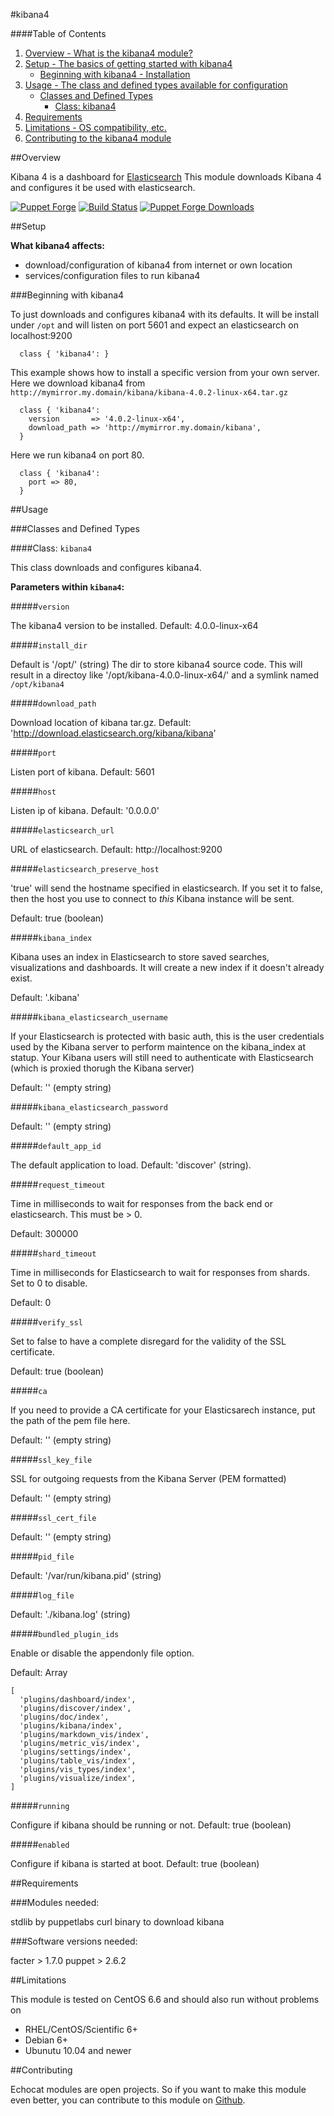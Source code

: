 #kibana4

####Table of Contents

1. [Overview - What is the kibana4 module?](#overview)
2. [Setup - The basics of getting started with kibana4](#setup)
    * [Beginning with kibana4 - Installation](#beginning-with-kibana4)
3. [Usage - The class and defined types available for configuration](#usage)
    * [Classes and Defined Types](#classes-and-defined-types)
        * [Class: kibana4](#class-kibana4)
4. [Requirements](#requirements)
5. [Limitations - OS compatibility, etc.](#limitations)
6. [Contributing to the kibana4 module](#contributing)

##Overview

Kibana 4 is a dashboard for [Elasticsearch](https://www.elastic.co/products/elasticsearch)
This module downloads Kibana 4 and configures it be used with elasticsearch.

[![Puppet Forge](http://img.shields.io/puppetforge/v/echocat/kibana4.svg)](https://forge.puppetlabs.com/echocat/kibana4)
[![Build Status](https://secure.travis-ci.org/echocat/puppet-kibana4.png?branch=master)](https://travis-ci.org/echocat/puppet-kibana4)
[![Puppet Forge Downloads](http://img.shields.io/puppetforge/dt/echocat/kibana4.svg)](https://forge.puppetlabs.com/echocat/kibana4)

##Setup

**What kibana4 affects:**

* download/configuration of kibana4 from internet or own location
* services/configuration files to run kibana4

###Beginning with kibana4

To just downloads and configures kibana4 with its defaults.
It will be install under `/opt` and will listen on port 5601
and expect an elasticsearch on localhost:9200

```puppet
  class { 'kibana4': }
```

This example shows how to install a specific version from your own server.
Here we download kibana4 from `http://mymirror.my.domain/kibana/kibana-4.0.2-linux-x64.tar.gz`

```puppet
  class { 'kibana4':
    version       => '4.0.2-linux-x64',
    download_path => 'http://mymirror.my.domain/kibana',
  }
```

Here we run kibana4 on port 80.

```puppet
  class { 'kibana4':
    port => 80,
  }
```

##Usage

###Classes and Defined Types

####Class: `kibana4`

This class downloads and configures kibana4.

**Parameters within `kibana4`:**

#####`version`

The kibana4 version to be installed.
Default: 4.0.0-linux-x64

#####`install_dir`

Default is '/opt/' (string)
The dir to store kibana4 source code. This will result in a
directoy like '/opt/kibana-4.0.0-linux-x64/' and a symlink
named `/opt/kibana4`

#####`download_path`

Download location of kibana tar.gz.
Default: 'http://download.elasticsearch.org/kibana/kibana'

#####`port`

Listen port of kibana. Default: 5601

#####`host`

Listen ip of kibana. Default: '0.0.0.0'

#####`elasticsearch_url`

URL of elasticsearch. Default: http://localhost:9200

#####`elasticsearch_preserve_host`

'true' will send the hostname specified in elasticsearch. If you set it to false,
then the host you use to connect to *this* Kibana instance will be sent.

Default: true (boolean)

#####`kibana_index`

Kibana uses an index in Elasticsearch to store saved searches, visualizations
and dashboards. It will create a new index if it doesn't already exist.

Default: '.kibana'

#####`kibana_elasticsearch_username`

If your Elasticsearch is protected with basic auth, this is the user credentials
used by the Kibana server to perform maintence on the kibana_index at statup. Your Kibana
users will still need to authenticate with Elasticsearch (which is proxied thorugh
the Kibana server)

Default: '' (empty string)

#####`kibana_elasticsearch_password`

Default: '' (empty string)

#####`default_app_id`

The default application to load.
Default: 'discover' (string).

#####`request_timeout`

Time in milliseconds to wait for responses from the back end or elasticsearch.
This must be > 0.

Default: 300000

#####`shard_timeout`

Time in milliseconds for Elasticsearch to wait for responses from shards. Set to 0 to disable.

Default: 0

#####`verify_ssl`

Set to false to have a complete disregard for the validity of the SSL certificate.

Default: true (boolean)

#####`ca`

If you need to provide a CA certificate for your Elasticsarech instance, put the path of the pem file here.

Default: '' (empty string)

#####`ssl_key_file`

SSL for outgoing requests from the Kibana Server (PEM formatted)

Default: '' (empty string)

#####`ssl_cert_file`

Default: '' (empty string)

#####`pid_file`

Default: '/var/run/kibana.pid' (string)

#####`log_file`

Default: './kibana.log' (string)

#####`bundled_plugin_ids`

Enable or disable the appendonly file option. 

Default: Array
```
[
  'plugins/dashboard/index',
  'plugins/discover/index',
  'plugins/doc/index',
  'plugins/kibana/index',
  'plugins/markdown_vis/index',
  'plugins/metric_vis/index',
  'plugins/settings/index',
  'plugins/table_vis/index',
  'plugins/vis_types/index',
  'plugins/visualize/index',
]
```

#####`running`

Configure if kibana should be running or not. Default: true (boolean)

#####`enabled`

Configure if kibana is started at boot. Default: true (boolean)

##Requirements

###Modules needed:

stdlib by puppetlabs
curl binary to download kibana

###Software versions needed:

facter > 1.7.0
puppet > 2.6.2

##Limitations

This module is tested on CentOS 6.6 and should also run without problems on

* RHEL/CentOS/Scientific 6+
* Debian 6+
* Ubunutu 10.04 and newer

##Contributing

Echocat modules are open projects. So if you want to make this module even better, you can contribute to this module on [Github](https://github.com/echocat/puppet-kibana4).
